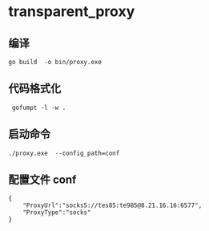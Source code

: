 # transparent_proxy

## 编译
```shell
go build  -o bin/proxy.exe 
```


## 代码格式化
```shell
 gofumpt -l -w .
```

## 启动命令
```shell
./proxy.exe  --config_path=conf
```


## 配置文件 conf

```shell
{
	"ProxyUrl":"socks5://tes85:te985@8.21.16.16:6577",
	"ProxyType":"socks"
}
 
```



